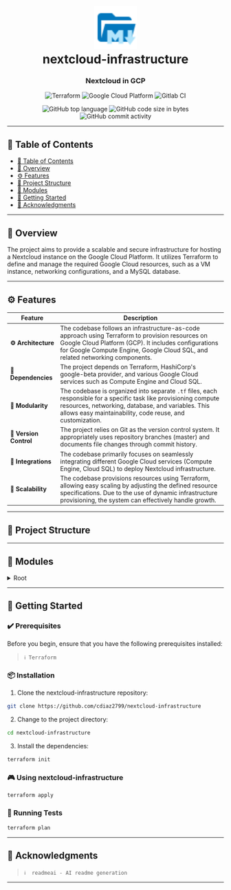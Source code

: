 <div align="center">
<h1 align="center">
<img src="https://raw.githubusercontent.com/PKief/vscode-material-icon-theme/ec559a9f6bfd399b82bb44393651661b08aaf7ba/icons/folder-markdown-open.svg" width="100" />
<br>nextcloud-infrastructure
</h1>
<h3>Nextcloud in GCP</h3>

<p align="center">
<img src="https://img.shields.io/badge/Terraform-7B42BC.svg?style&logo=Terraform&logoColor=white" alt="Terraform" />
<img src="https://img.shields.io/badge/GoogleCloud-%234285F4.svg?style&logo=google-cloud&logoColor=white" alt="Google Cloud Platform">
<img src="https://img.shields.io/badge/gitlab%20ci-%23181717.svg?style&logo=gitlab&logoColor=white" alt="Gitlab CI">
</p>
<img src="https://img.shields.io/github/languages/top/cdiaz2799/nextcloud-infrastructure?style&color=5D6D7E" alt="GitHub top language" />
<img src="https://img.shields.io/github/languages/code-size/cdiaz2799/nextcloud-infrastructure?style&color=5D6D7E" alt="GitHub code size in bytes" />
<img src="https://img.shields.io/github/commit-activity/m/cdiaz2799/nextcloud-infrastructure?style&color=5D6D7E" alt="GitHub commit activity" />
</div>

---

## 📒 Table of Contents
- [📒 Table of Contents](#-table-of-contents)
- [📍 Overview](#-overview)
- [⚙️ Features](#-features)
- [📂 Project Structure](#project-structure)
- [🧩 Modules](#modules)
- [🚀 Getting Started](#-getting-started)
- [👏 Acknowledgments](#-acknowledgments)

---


## 📍 Overview

The project aims to provide a scalable and secure infrastructure for hosting a Nextcloud instance on the Google Cloud Platform. It utilizes Terraform to define and manage the required Google Cloud resources, such as a VM instance, networking configurations, and a MySQL database. 

---

## ⚙️ Features

| Feature                | Description                                                                                                                                                           |
|------------------------|-----------------------------------------------------------------------------------------------------------------------------------------------------------------------|
| **⚙️ Architecture**     | The codebase follows an infrastructure-as-code approach using Terraform to provision resources on Google Cloud Platform (GCP). It includes configurations for Google Compute Engine, Google Cloud SQL, and related networking components.                       |
| **🔗 Dependencies**    | The project depends on Terraform, HashiCorp's google-beta provider, and various Google Cloud services such as Compute Engine and Cloud SQL.                                                                                        |
| **🧩 Modularity**      | The codebase is organized into separate `.tf` files, each responsible for a specific task like provisioning compute resources, networking, database, and variables. This allows easy maintainability, code reuse, and customization.    |
| **🔀 Version Control** | The project relies on Git as the version control system. It appropriately uses repository branches (master) and documents file changes through commit history.                                                                           |
| **🔌 Integrations**    | The codebase primarily focuses on seamlessly integrating different Google Cloud services (Compute Engine, Cloud SQL) to deploy Nextcloud infrastructure.
| **📶 Scalability**     | The codebase provisions resources using Terraform, allowing easy scaling by adjusting the defined resource specifications. Due to the use of dynamic infrastructure provisioning, the system can effectively handle growth.                                 |

---


## 📂 Project Structure




---

## 🧩 Modules

<details closed><summary>Root</summary>

| File                                                                                           | Summary                                                                                                                                                                                                                                                                   |
| ---                                                                                            | ---                                                                                                                                                                                                                                                                       |
| [compute.tf](https://github.com/cdiaz2799/nextcloud-infrastructure/blob/main/compute.tf)       | This code creates a Nextcloud web server on Google Cloud Platform. It provisions a VM instance with a static IP, SSH key, and necessary configurations for compute engine. The server runs on Ubuntu and includes security features like shielded instance configuration. |
| [main.tf](https://github.com/cdiaz2799/nextcloud-infrastructure/blob/main/main.tf)             | This Terraform code defines the required provider and version for Google Cloud resources, specifically using the google-beta provider from HashiCorp.                                                                                                                     |
| [networking.tf](https://github.com/cdiaz2799/nextcloud-infrastructure/blob/main/networking.tf) | This code sets up a Google Compute Engine network with a subnet and a firewall rule to allow HTTP/HTTPS traffic on ports 22, 80, and 443. It ensures secure and controlled network connectivity for a Nextcloud deployment.                                               |
| [variables.tf](https://github.com/cdiaz2799/nextcloud-infrastructure/blob/main/variables.tf)   | This code defines variables for a Google Cloud project ID, region, zone, and SSH keys for Ansible. These variables can be used to customize and configure infrastructure through the Terraform tool.                                                                      |
| [provider.tf](https://github.com/cdiaz2799/nextcloud-infrastructure/blob/main/provider.tf)     | The code is for provisioning resources on Google Cloud Platform (GCP). It sets the project, region, and zone for creating and managing resources within a specific GCP project.                                                                                           |
| [cloudsql.tf](https://github.com/cdiaz2799/nextcloud-infrastructure/blob/main/cloudsql.tf)     | This code deploys a MySQL database instance on Google Cloud with Nextcloud database configurations. It specifies the instance details, network configurations, and additional users with built-in authentication.                                                         |
| [backend.tf](https://github.com/cdiaz2799/nextcloud-infrastructure/blob/main/backend.tf)       | The code is specifying that the backend storage for Terraform state files should use an HTTP server.                                                                                                                                                                      |

</details>

---

## 🚀 Getting Started

### ✔️ Prerequisites

Before you begin, ensure that you have the following prerequisites installed:
> `ℹ️ Terraform`

### 📦 Installation

1. Clone the nextcloud-infrastructure repository:
```sh
git clone https://github.com/cdiaz2799/nextcloud-infrastructure
```

2. Change to the project directory:
```sh
cd nextcloud-infrastructure
```

3. Install the dependencies:
```sh
terraform init
```

### 🎮 Using nextcloud-infrastructure

```sh
terraform apply
```

### 🧪 Running Tests
```sh
terraform plan
```


---

## 👏 Acknowledgments

> `ℹ️  readmeai - AI readme generation`

---
